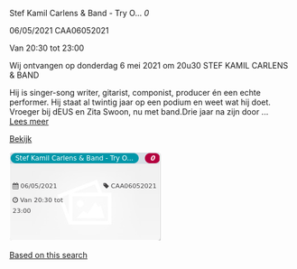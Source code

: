 Stef Kamil Carlens & Band - Try O... *0*

  
06/05/2021 CAA06052021  

Van 20:30 tot 23:00

  

Wij ontvangen op donderdag 6 mei 2021 om 20u30 STEF KAMIL CARLENS & BAND  
  
Hij is singer-song writer, gitarist, componist, producer én een echte performer. Hij staat al twintig jaar op een podium en weet wat hij doet. Vroeger bij dEUS en Zita Swoon, nu met band.Drie jaar na zijn door ...  
[Lees meer](https://tickets.vgc.be/activity/subscribe/CAA06052021)

[Bekijk](https://tickets.vgc.be/ticketingActivity/subscribe/CAA06052021)

![](57971.png)

[Based on this search](https://tickets.vgc.be/activity/index?&vrijeplaatsen=1&Age%5B%5D=3%2C4&entity=242&Period%5B%5D=347)